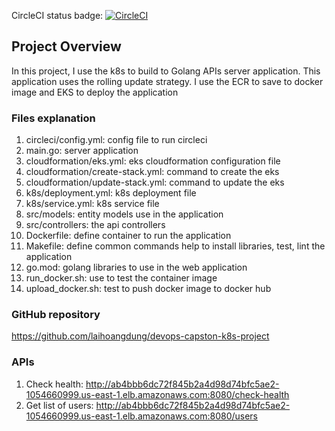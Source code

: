 CircleCI status badge: 
[![CircleCI](https://dl.circleci.com/status-badge/img/gh/laihoangdung/devops-capston-k8s-project/tree/master.svg?style=svg)](https://dl.circleci.com/status-badge/redirect/gh/laihoangdung/devops-capston-k8s-project/tree/master)

## Project Overview

In this project, I use the k8s to build to Golang APIs server application. This application uses the rolling update strategy. I use the ECR to save to docker image and EKS to deploy the application

### Files explanation
1. circleci/config.yml: config file to run circleci
2. main.go: server application
3. cloudformation/eks.yml: eks cloudformation configuration file
4. cloudformation/create-stack.yml: command to create the eks
5. cloudformation/update-stack.yml: command to update the eks
6. k8s/deployment.yml: k8s deployment file
7. k8s/service.yml: k8s service file
8. src/models: entity models use in the application
9. src/controllers: the api controllers
10. Dockerfile: define container to run the application
11. Makefile: define common commands help to install libraries, test, lint the application
12. go.mod: golang libraries to use in the web application
13. run_docker.sh: use to test the container image
15. upload_docker.sh: test to push docker image to docker hub


### GitHub repository
https://github.com/laihoangdung/devops-capston-k8s-project

### APIs
1. Check health: http://ab4bbb6dc72f845b2a4d98d74bfc5ae2-1054660999.us-east-1.elb.amazonaws.com:8080/check-health
2. Get list of users: http://ab4bbb6dc72f845b2a4d98d74bfc5ae2-1054660999.us-east-1.elb.amazonaws.com:8080/users
